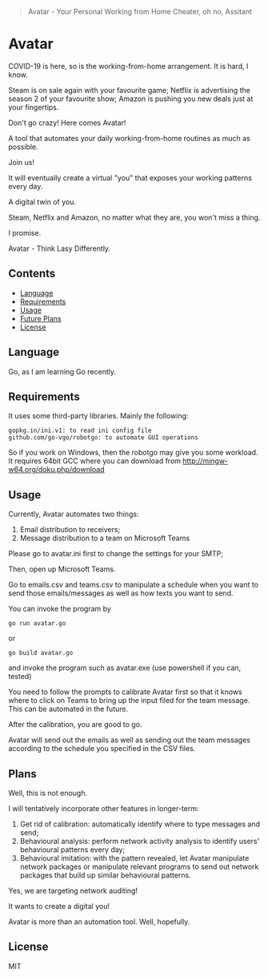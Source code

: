 > Avatar - Your Personal Working from Home Cheater, oh no, Assitant

# Avatar

COVID-19 is here, so is the working-from-home arrangement. It is hard, I know. 

Steam is on sale again with your favourite game; Netflix is advertising the season 2 of your favourite show; Amazon is pushing you new deals just at your fingertips. 

Don't go crazy! Here comes Avatar!

A tool that automates your daily working-from-home routines as much as possible. 

Join us!

It will eventually create a virtual "you" that exposes your working patterns every day.

A digital twin of you. 

Steam, Netflix and Amazon, no matter what they are, you won't miss a thing. 

I promise.

Avatar - Think Lasy Differently.

## Contents
- [Language](#language)
- [Requirements](#requirements)
- [Usage](#usage)
- [Future Plans](#plans)
- [License](#license)

## Language
Go, as I am learning Go recently. 

## Requirements
It uses some third-party libraries. Mainly the following:
```
gopkg.in/ini.v1: to read ini config file
github.com/go-vgo/robotgo: to automate GUI operations
```
So if you work on Windows, then the robotgo may give you some workload. It requires 64bit GCC where you can download from http://mingw-w64.org/doku.php/download

## Usage
Currently, Avatar automates two things: 

1. Email distribution to receivers;
1. Message distribution to a team on Microsoft Teams

Please go to avatar.ini first to change the settings for your SMTP;

Then, open up Microsoft Teams.

Go to emails.csv and teams.csv to manipulate a schedule when you want to send those emails/messages as well as how texts you want to send. 

You can invoke the program by

```
go run avatar.go
```

or 

```
go build avatar.go
```
and invoke the program such as avatar.exe (use powershell if you can, tested)

You need to follow the prompts to calibrate Avatar first so that it knows where to click on Teams to bring up the input filed for the team message. This can be automated in the future. 

After the calibration, you are good to go. 

Avatar will send out the emails as well as sending out the team messages according to the schedule you specified in the CSV files. 

## Plans

Well, this is not enough. 

I will tentatively incorporate other features in longer-term:

1. Get rid of calibration: automatically identify where to type messages and send;
1. Behavioural analysis: perform network activity analysis to identify users' behavioural patterns every day;
1. Behavioural imitation: with the pattern revealed, let Avatar manipulate network packages or manipulate relevant programs to send out network packages that build up similar behavioural patterns.

Yes, we are targeting network auditing! 

It wants to create a digital you!

Avatar is more than an automation tool. Well, hopefully.

## License
MIT